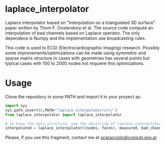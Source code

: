 # laplace_interpolator
Laplace interpolator based on "Interpolation on a triangulated 3D surface" paper written by Thom F. Oostendorp et al. The source code compute an interpolation of bad channels based on Laplace operator. The only dependece is Numpy and the implementation use broadcasting rules.

This code is used to ECGI (Electrocardiographic Imaging) research. Possibly some improvements/optimizations can be made using symmetric and sparse matrix structure in cases with geometries has several points but typical cases with 100 to 2000 nodes not requiere this optimizations.

# Usage

Clone the repository in some PATH and import it in your proyect as:

```python
import sys
sys.path.insert(0,PATH+'laplace_interpolator/src/') 
from laplace_interpolator import laplace_interpolator

# to know the data structure, see the docstring of laplace_interpolator
interpolated = laplace_interpolator((nodes, faces), measured, bad_channels, copy=True)
```
Please, if you use this fragment, contact me at scaracciolo@conicet.gov.ar